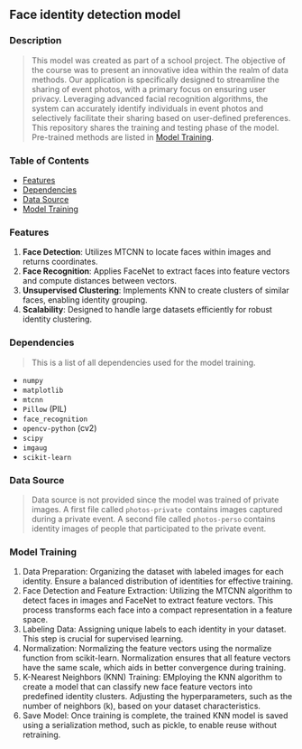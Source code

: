 ## Face identity detection model

### Description
> This model was created as part of a school project. The objective of the course was to present an innovative idea within the realm of data methods. Our application is specifically designed to streamline the sharing of event photos, with a primary focus on ensuring user privacy. Leveraging advanced facial recognition algorithms, the system can accurately identify individuals in event photos and selectively facilitate their sharing based on user-defined preferences. This repository shares the training and testing phase of the model. Pre-trained methods are listed in [Model Training](#model-training).

### Table of Contents
- [Features](#features)
- [Dependencies](#dependencies)
- [Data Source](#data-source)
- [Model Training](#model-training)
  
### Features
1. **Face Detection**: Utilizes MTCNN to locate faces within images and returns coordinates.
2. **Face Recognition**: Applies FaceNet to extract faces into feature vectors and compute distances between vectors.
3. **Unsupervised Clustering**: Implements KNN to create clusters of similar faces, enabling identity grouping.
4. **Scalability**: Designed to handle large datasets efficiently for robust identity clustering.

### Dependencies
> This is a list of all dependencies used for the model training.
- `numpy`
- `matplotlib`
- `mtcnn`
- `Pillow` (PIL)
- `face_recognition`
- `opencv-python` (cv2)
- `scipy`
- `imgaug`
- `scikit-learn`

### Data Source
> Data source is not provided since the model was trained of private images. A first file called `photos-private `contains images captured during a private event. A second file called `photos-perso` contains identity images of people that participated to the private event.

### Model Training
1. Data Preparation: Organizing the dataset with labeled images for each identity. Ensure a balanced distribution of identities for effective training.
2. Face Detection and Feature Extraction: Utilizing the MTCNN algorithm to detect faces in images and FaceNet to extract feature vectors. This process transforms each face into a compact representation in a feature space.
3. Labeling Data: Assigning unique labels to each identity in your dataset. This step is crucial for supervised learning.
4. Normalization: Normalizing the feature vectors using the normalize function from scikit-learn. Normalization ensures that all feature vectors have the same scale, which aids in better convergence during training.
5. K-Nearest Neighbors (KNN) Training: EMploying the KNN algorithm to create a model that can classify new face feature vectors into predefined identity clusters. Adjusting the hyperparameters, such as the number of neighbors (k), based on your dataset characteristics.
6. Save Model: Once training is complete, the trained KNN model is saved using a serialization method, such as pickle, to enable reuse without retraining.
